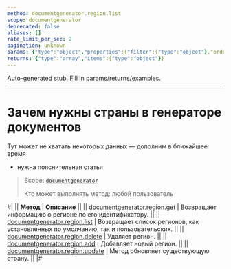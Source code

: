 ```yaml
---
method: documentgenerator.region.list
scope: documentgenerator
deprecated: false
aliases: []
rate_limit_per_sec: 2
pagination: unknown
params: {"type":"object","properties":{"filter":{"type":"object"},"order":{"type":"object"},"select":{"type":"array","items":{"type":"string"}},"start":{"type":["integer","string"]}}}
returns: {"type":"array","items":{"type":"object"}}
---
```


Auto-generated stub. Fill in params/returns/examples.

---

# Зачем нужны страны в генераторе документов



Тут может не хватать некоторых данных — дополним в ближайшее время







- нужна пояснительная статья





> Scope: [`documentgenerator`](../../scopes/permissions.md)
>
> Кто может выполнять метод: любой пользователь

#|
|| **Метод** | **Описание** ||
|| [documentgenerator.region.get](./document-generator-region-get.md) | Возвращает информацию о регионе по его идентификатору. ||
|| [documentgenerator.region.list](./document-generator-region-list.md) | Возвращает список регионов, как установленных по умолчанию, так и пользовательских. ||
|| [documentgenerator.region.delete](./document-generator-region-delete.md) | Удаляет регион. ||
|| [documentgenerator.region.add](./document-generator-region-add.md) | Добавляет новый регион. ||
|| [documentgenerator.region.update](./document-generator-region-update.md) | Метод обновляет существующую страну. ||
|#

